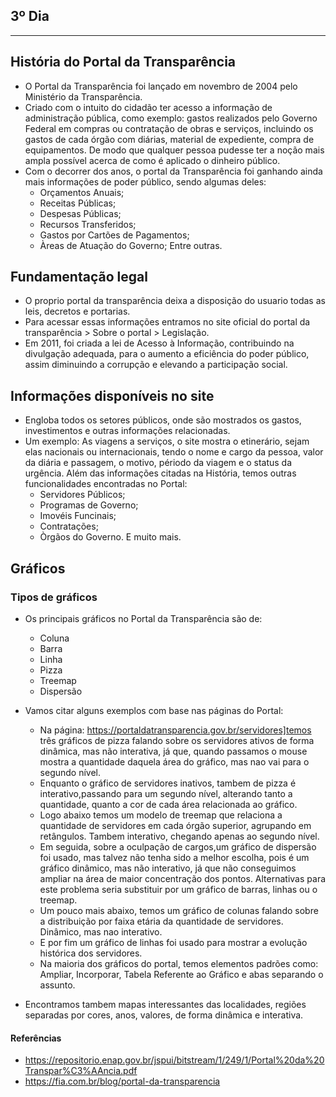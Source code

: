 ## 3º Dia 

---

## História do Portal da Transparência 
* O Portal da Transparência foi lançado em novembro de 2004 pelo Ministério da Transparência.
* Criado com o intuito do cidadão ter acesso a informação de administração pública, como exemplo: gastos realizados pelo Governo Federal em compras ou contratação de obras e serviços, incluindo os gastos de cada órgão com diárias, material de expediente, compra de equipamentos. De modo que qualquer pessoa pudesse ter a noção mais ampla possível acerca de como é aplicado o dinheiro público.
* Com o decorrer dos anos, o portal da Transparência foi ganhando ainda mais informações de poder público, sendo algumas deles:
    - Orçamentos Anuais;
    - Receitas Públicas;
    - Despesas Públicas;
    - Recursos Transferidos;
    - Gastos por Cartões de Pagamentos;
    - Àreas de Atuação do Governo;
    Entre outras.

## Fundamentação legal 
* O proprio portal da transparência deixa a disposição do usuario todas as leis, decretos e portarias.
* Para acessar essas informações entramos no site oficial do portal da transparência > Sobre o portal > Legislação.
* Em 2011, foi criada a lei de Acesso à Informação, contribuindo na divulgação adequada, para o aumento a eficiência do poder público, assim diminuindo a corrupção e elevando a participação social.

## Informações disponíveis no site 
* Engloba todos os setores públicos, onde são mostrados os gastos, investimentos e outras informações relacionadas.
* Um exemplo: As viagens a serviços, o site mostra o etinerário, sejam elas nacionais ou internacionais, tendo o nome e cargo da pessoa, valor da diária e passagem, o motivo, périodo da viagem e o status da urgência. Além das informações citadas na História, temos outras funcionalidades encontradas no Portal:
    - Servidores Públicos;
    - Programas de Governo;
    - Imovéis Funcinais;
    - Contratações;
    - Òrgãos do Governo.
    E muito mais.

## Gráficos 

### Tipos de gráficos
* Os principais gráficos no Portal da Transparência são de:
    - Coluna
    - Barra
    - Linha
    - Pizza
    - Treemap
    - Dispersão
    
* Vamos citar alguns exemplos com base nas páginas do Portal:
    - Na página: https://portaldatransparencia.gov.br/servidores]temos três gráficos de pizza falando sobre os servidores ativos de forma dinâmica, mas não interativa, já que, quando passamos o mouse mostra a quantidade daquela área do gráfico, mas nao vai para o segundo nível.
    - Enquanto o gráfico de servidores inativos, tambem de pizza é interativo,passando para um segundo nível, alterando tanto a quantidade, quanto a cor de cada área relacionada ao gráfico.
    - Logo abaixo temos um modelo de treemap que relaciona a quantidade de servidores em cada órgão superior, agrupando em retângulos. Tambem interativo, chegando apenas ao segundo nível.
    - Em seguida, sobre a oculpação de cargos,um gráfico de dispersão foi usado, mas talvez não tenha sido a melhor escolha, pois é um gráfico dinâmico, mas não interativo, já que não conseguimos ampliar na área de maior concentração dos pontos. Alternativas para este problema seria substituir por um gráfico de barras, linhas ou o treemap.
    - Um pouco mais abaixo, temos um gráfico de colunas falando sobre a distribuição por faixa etária da quantidade de servidores. Dinâmico, mas nao interativo.
    - E por fim um gráfico de linhas foi usado para mostrar a evolução histórica dos servidores.
    - Na maioria dos gráficos do portal, temos elementos padrões como: Ampliar, Incorporar, Tabela Referente ao Gráfico e abas separando o assunto.

* Encontramos tambem mapas interessantes das localidades, regiões separadas por cores, anos, valores, de forma dinâmica e interativa.

#### Referências
* https://repositorio.enap.gov.br/jspui/bitstream/1/249/1/Portal%20da%20Transpar%C3%AAncia.pdf
* https://fia.com.br/blog/portal-da-transparencia